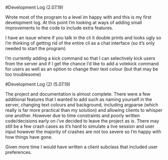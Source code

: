  #Development Log  (2.07.19)


Wrote most of the program to a  level im happy with and this is my first development log.
At this point I’m looking at ways of adding small improvements to the code to include extra features. 

I have an issue where if you talk in the cli it double prints and looks ugly so I’m thinking of getting rid of the entire cli as a chat interface (so it’s only needed to start the program)


I’m currently adding a kick command so that I can selectively kick users from the server and if I get the chance I’d like to add a votekick command for users as well as an option to change their text colour (but that may be too troublesome)




#Development Log (2) (5.07.19)


The project and documentation is almost complete. There were a few additional features that I wanted to add such as naming yourself in the server, changing text colours and background, including argparse (which really is far more practical than my solution) and allowing clients to whisper one another. However due to time constraints and poorly written code/decisions early on i’ve decided to leave the project as is.  There may still be a few crash cases as it’s hard to simulate a live session and user input however the majority of crashes are not too severe so I’m happy with how things have gone.

Given more time I would have written a client subclass that included user preferences.
